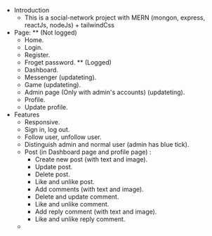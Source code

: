 * Introduction
  - This is a social-network project with MERN (mongon, express, reactJs, nodeJs) + tailwindCss
* Page:
  ** (Not logged)
  - Home.
  - Login.
  - Register.
  - Froget password.
  ** (Logged)
  - Dashboard.
  - Messenger (updateting).
  - Game (updateting).
  - Admin page (Only with admin's accounts) (updateting).
  - Profile.
  - Update profile.
* Features
  - Responsive.
  - Sign in, log out.
  - Follow user, unfollow user.
  - Distinguish admin and normal user (admin has blue tick).
  - Post (in Dashboard page and profile page) :
      + Create new post (with text and image).
      + Update post.
      + Delete post.
      + Like and unlike post.
      + Add comments (with text and image).
      + Delete and update comment.
      + Like and unlike comment.
      + Add reply comment (with text and image).
      + Like and unlike reply comment.
  - 
